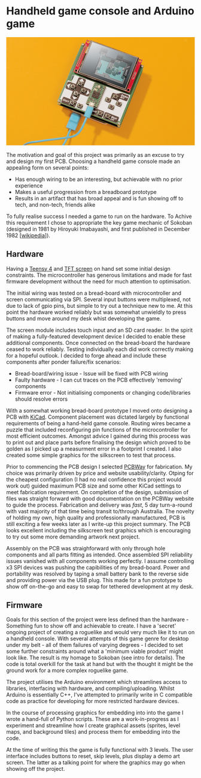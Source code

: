 # Handheld game console and Arduino game

<img src="hand_held_game_console_prototype.jpg" alt="prototype hand-held game hardware"  max-width="100%" >

The motivation and goal of this project was primarily as an excuse to try and design my first PCB. Choosing a handheld game console made an appealing form on several points:

- Has enough wiring to be an interesting, but achievable with no prior experience
- Makes a useful progression from a breadboard prototype
- Results in an artifact that has broad appeal and is fun showing off to tech, and non-tech, friends alike  

To fully realise success I needed a game to run on the hardware. To Achive this requirement I chose to appropriate the key game mechanic of Sokoban (designed in 1981 by Hiroyuki Imabayashi, and first published in December 1982 [[wikipedia](https://en.wikipedia.org/wiki/Sokoban)]).

## Hardware

Having a [Teensy 4](https://www.pjrc.com/store/teensy40.html) and [TFT screen](https://www.pjrc.com/store/display_ili9341_touch.html) on hand set some initial design constraints. The microcontroller has generous limitations and made for fast firmware development without the need for much attention to optimisation.

The initial wiring was tested on a bread-board with microcontroller and screen communicating via SPI. Several input buttons were multiplexed, not due to lack of gpio pins, but simple to try out a technique new to me. At this point the hardware worked reliably but was somewhat unwieldly to press buttons and move around my desk whist developing the game. 

The screen module includes touch input and an SD card reader. In the spirit of making a fully-featured development device I decided to enable these additional components. Once connected on the bread-board the hardware ceased to work reliably. Testing individually each did work correctly making for a hopeful outlook. I decided to forge ahead and include these components after ponder failure/fix scenarios:

- Bread-board/wiring issue - Issue will be fixed with PCB wiring
- Faulty hardware - I can cut traces on the PCB effectively 'removing' components
- Firmware error - Not initialising components or changing code/libraries should resolve errors

With a somewhat working bread-board prototype I moved onto designing a PCB with [KiCad](https://www.kicad.org/). Component placement was dictated largely by functional requirements of being a hand-held game console. Routing wires became a puzzle that included reconfiguring pin functions of the microcontroller for most efficient outcomes. Amongst advice I gained during this process was to print out and place parts before finalising the design which proved to be golden as I picked up a measurment error in a footprint I created. I also created some simple graphics for the silkscreen to test that process.

Prior to commencing the PCB design I selected [PCBWay](https://www.pcbway.com/) for fabrication. My choice was primarily driven by price and website usability/clarity. Otping for the cheapest configuration (I had no real confidence this project would work out) guided maximum PCB size and some other KiCad settings to meet fabrication requirement. On completion of the design, submission of files was straight forward with good documentation on the PCBWay website to guide the process. Fabrication and delivery was _fast_, 5 day turn-a-round with vast majority of that time being transit to/through Australia. The novelty of holding my own, high quality and professionally manufactured, PCB is still exciting a few weeks later as I write-up this project summary. The PCB looks excellent including the silkscreen test graphics which is encouraging to try out some more demanding artwork next project.

Assembly on the PCB was straighforward with only through hole components and all parts fitting as intended. Once assembled SPI reliability issues vanished with all components working perfectly. I assume controlling x3 SPI devices was pushing the capibilities of my bread-board. Power and portability was resolved by taping a small battery bank to the reverse side and providing power via the USB plug. This made for a fun prototype to show off on-the-go and easy to swap for tethered development at my desk.


## Firmware

Goals for this section of the project were less defined than the hardware - Something fun to show off and achievable to create. I have a 'secret' ongoing project of creating a roguelike and would very much like it to run on a handheld console. With several attempts of this game genre for desktop under my belt - all of them failures of varying degrees - I decided to set some further constraints around what a 'minimum viable product' might look like. The result is my homage to Sokoban (see intro for details). The code is total overkill for the task at hand but with the thought it might be the ground work for a more complex roguelike game.

The project utilises the Arduino environment which streamlines access to libraries, interfacing with hardware, and compiling/uploading. Whilst Arduino is essentially C++, I've attempted to primarily write in C compatible code as practice for developing for more restricted hardware devices. 

In the course of processing graphics for embedding into into the game I wrote a hand-full of Python scripts. These are a work-in-progress as I experiment and streamline how I create graphical assets (sprites, level maps, and background tiles) and process them for embedding into the code.

At the time of writing this the game is fully functional with 3 levels. The user interface includes buttons to reset, skip levels, plus display a demo art screen. The latter as a talking point for where the graphics may go when showing off the project.
